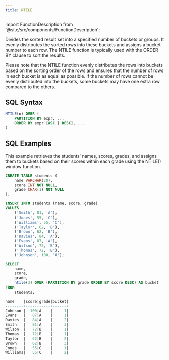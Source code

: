 ```yaml
---
title: NTILE
---
```

import FunctionDescription from '@site/src/components/FunctionDescription';

<FunctionDescription description="Introduced: v1.1.50"/>

Divides the sorted result set into a specified number of buckets or groups. It evenly distributes the sorted rows into these buckets and assigns a bucket number to each row. The NTILE function is typically used with the ORDER BY clause to sort the results. 

Please note that the NTILE function evenly distributes the rows into buckets based on the sorting order of the rows and ensures that the number of rows in each bucket is as equal as possible. If the number of rows cannot be evenly distributed into the buckets, some buckets may have one extra row compared to the others.

## SQL Syntax

```sql
NTILE(n) OVER (
	PARTITION BY expr, ...
	ORDER BY expr [ASC | DESC], ...
)
```

## SQL Examples

This example retrieves the students' names, scores, grades, and assigns them to buckets based on their scores within each grade using the NTILE() window function.

```sql
CREATE TABLE students (
    name VARCHAR(20),
    score INT NOT NULL,
    grade CHAR(1) NOT NULL
);

INSERT INTO students (name, score, grade)
VALUES
    ('Smith', 81, 'A'),
    ('Jones', 55, 'C'),
    ('Williams', 55, 'C'),
    ('Taylor', 62, 'B'),
    ('Brown', 62, 'B'),
    ('Davies', 84, 'A'),
    ('Evans', 87, 'A'),
    ('Wilson', 72, 'B'),
    ('Thomas', 72, 'B'),
    ('Johnson', 100, 'A');

SELECT
    name,
    score,
    grade,
    ntile(3) OVER (PARTITION BY grade ORDER BY score DESC) AS bucket
FROM
    students;

name    |score|grade|bucket|
--------+-----+-----+------+
Johnson |  100|A    |     1|
Evans   |   87|A    |     1|
Davies  |   84|A    |     2|
Smith   |   81|A    |     3|
Wilson  |   72|B    |     1|
Thomas  |   72|B    |     1|
Taylor  |   62|B    |     2|
Brown   |   62|B    |     3|
Jones   |   55|C    |     1|
Williams|   55|C    |     2|
```